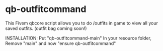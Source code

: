 # qb-outfitcommand
This Fivem qbcore script allows you to do /outfits in game to view all your saved outfits. (outfit bag coming soon!)

INSTALLATION:
Put "qb-outfitcommand-main" In your resource folder, Remove "main" and now "ensure qb-outfitcommand" 
